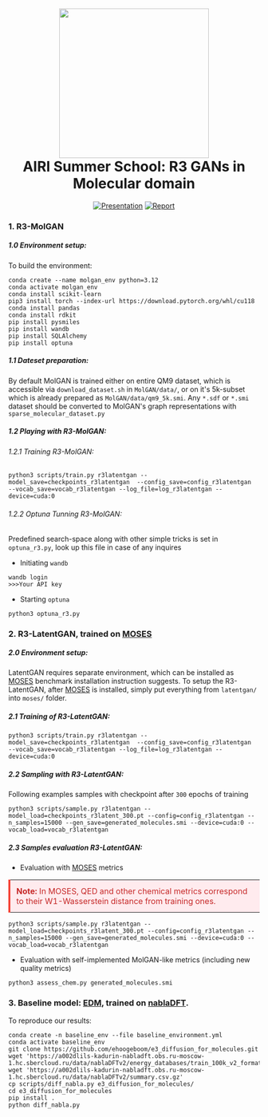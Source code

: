 <h1 align="center">
    <img width="300" height="auto" src="https://github.com/user-attachments/assets/9d294e49-cd54-4dfd-88c4-437740cb4d4d" />
    <br>
    AIRI Summer School: R3 GANs in Molecular domain
    <br>
</h1>

<div align="center">
  
[![Presentation](https://img.shields.io/badge/📊_Presentation-Google_Slides-orange)](https://docs.google.com/presentation/d/1d8HeLQwCl_oa7WI8OVOoWR22C9a3WJ8diN4sRolWQyE/edit?usp=sharing)
[![Report](https://img.shields.io/badge/📄_Report-Overleaf-green)]([https://www.overleaf.com/read/fvbnfvhqvfxb#345093](https://www.overleaf.com/read/ytrgfcyfbdxx#16d5ff))

</div>

### 1. R3-MolGAN

##### 1.0 Environment setup:
To build the environment:
```python3 
conda create --name molgan_env python=3.12
conda activate molgan_env
conda install scikit-learn
pip3 install torch --index-url https://download.pytorch.org/whl/cu118
conda install pandas
conda install rdkit
pip install pysmiles
pip install wandb
pip install SQLAlchemy
pip install optuna 
```

##### 1.1 Dateset preparation:

By default MolGAN is trained either on entire QM9 dataset, which is accessible via `download_dataset.sh` in `MolGAN/data/`, or on it's 5k-subset which is already prepared as `MolGAN/data/qm9_5k.smi`. Any `*.sdf` or `*.smi` dataset should be converted to MolGAN's graph representations with `sparse_molecular_dataset.py` 

##### 1.2 Playing with R3-MolGAN:

###### 1.2.1 Training R3-MolGAN:
```shell
python3 scripts/train.py r3latentgan --model_save=checkpoints_r3latentgan  --config_save=config_r3latentgan  --vocab_save=vocab_r3latentgan --log_file=log_r3latentgan --device=cuda:0
```

###### 1.2.2 Optuna Tunning R3-MolGAN:
Predefined search-space along with other simple tricks is set in `optuna_r3.py`, look up this file in case of any inquires 
- Initiating `wandb` 
```shell
wandb login
>>>Your API key
```

- Starting `optuna` 
```shell
python3 optuna_r3.py
```

### 2. R3-LatentGAN, trained on [MOSES](https://github.com/molecularsets/moses)

##### 2.0 Environment setup:

LatentGAN requires separate environment, which can be installed as [MOSES](https://github.com/molecularsets/moses) benchmark installation instruction suggests. To setup the R3-LatentGAN, after [MOSES](https://github.com/molecularsets/moses) is installed, simply put everything from `latentgan/` into `moses/` folder. 

##### 2.1 Training of R3-LatentGAN:
```shell
python3 scripts/train.py r3latentgan --model_save=checkpoints_r3latentgan  --config_save=config_r3latentgan  --vocab_save=vocab_r3latentgan --log_file=log_r3latentgan --device=cuda:0
```

##### 2.2 Sampling with R3-LatentGAN:
Following examples samples with checkpoint after `300` epochs of training
```shell
python3 scripts/sample.py r3latentgan --model_load=checkpoints_r3latent_300.pt --config=config_r3latentgan --n_samples=15000 --gen_save=generated_molecules.smi --device=cuda:0 --vocab_load=vocab_r3latentgan
```

##### 2.3 Samples evaluation R3-LatentGAN:
- Evaluation with  [MOSES](https://github.com/molecularsets/moses) metrics
  
<table>
  <tr>
    <td width="100%" style="background-color: #FFEBEE; border-left: 4px solid #F44336; padding: 12px; color: #C62828;">
      <strong>Note:</strong> In MOSES, QED and other chemical metrics correspond to their W1-Wasserstein distance from training ones.
    </td>
  </tr>
</table>


```shell
python3 scripts/sample.py r3latentgan --model_load=checkpoints_r3latent_300.pt --config=config_r3latentgan --n_samples=15000 --gen_save=generated_molecules.smi --device=cuda:0 --vocab_load=vocab_r3latentgan
```

- Evaluation with self-implemented MolGAN-like metrics (including new quality metrics)
```shell
python3 assess_chem.py generated_molecules.smi
```

### 3. Baseline model: [EDM](https://github.com/ehoogeboom/e3_diffusion_for_molecules), trained on [nablaDFT](https://github.com/AIRI-Institute/nablaDFT/).
To reproduce our results:

```shell
conda create -n baseline_env --file baseline_environment.yml
conda activate baseline_env
git clone https://github.com/ehoogeboom/e3_diffusion_for_molecules.git
wget 'https://a002dlils-kadurin-nabladft.obs.ru-moscow-1.hc.sbercloud.ru/data/nablaDFTv2/energy_databases/train_100k_v2_formation_energy_w_forces.db'
wget 'https://a002dlils-kadurin-nabladft.obs.ru-moscow-1.hc.sbercloud.ru/data/nablaDFTv2/summary.csv.gz'
cp scripts/diff_nabla.py e3_diffusion_for_molecules/
cd e3_diffusion_for_molecules
pip install .
python diff_nabla.py
```
